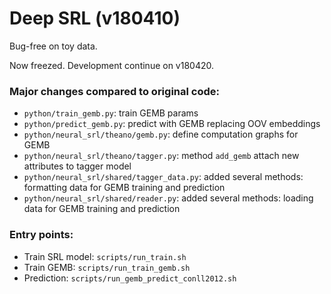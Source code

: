 # Deep SRL (v180410)

Bug-free on toy data.

Now freezed. Development continue on v180420.

### Major changes compared to original code:
+ ```python/train_gemb.py```: train GEMB params
+ ```python/predict_gemb.py```: predict with GEMB replacing OOV embeddings
+ ```python/neural_srl/theano/gemb.py```: define computation graphs for GEMB
+ ```python/neural_srl/theano/tagger.py```: method ```add_gemb``` attach new attributes to tagger model
+ ```python/neural_srl/shared/tagger_data.py```: added several methods: formatting data for GEMB training and prediction
+ ```python/neural_srl/shared/reader.py```: added several methods: loading data for GEMB training and prediction

### Entry points:
+ Train SRL model: ```scripts/run_train.sh```
+ Train GEMB: ```scripts/run_train_gemb.sh```
+ Prediction: ```scripts/run_gemb_predict_conll2012.sh```